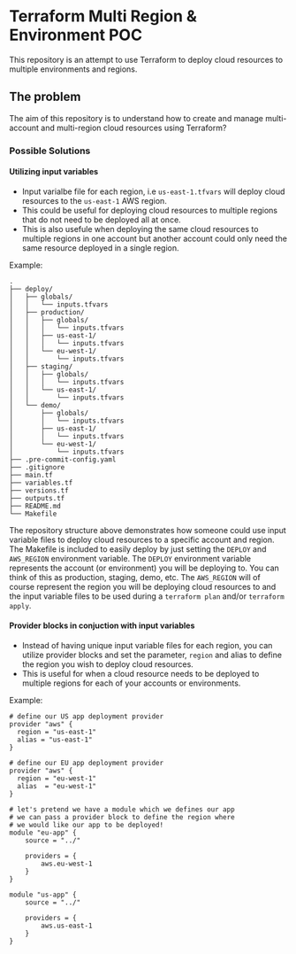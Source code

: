 # Terraform Multi Region & Environment POC

This repository is an attempt to use Terraform to deploy cloud resources to multiple environments and regions.

## The problem

The aim of this repository is to understand how to create and manage multi-account and multi-region cloud resources using Terraform?

### Possible Solutions

#### Utilizing input variables

- Input varialbe file for each region, i.e `us-east-1.tfvars` will deploy cloud resources to the `us-east-1` AWS region.
- This could be useful for deploying cloud resources to multiple regions that do not need to be deployed all at once.
- This is also usefule when deploying the same cloud resources to multiple regions in one account but another account could only need the same resource deployed in a single region.

Example:

```
.
├── deploy/
│   ├── globals/
│   │   └── inputs.tfvars
│   ├── production/
│   │   ├── globals/
│   │   │   └── inputs.tfvars
│   │   ├── us-east-1/
│   │   │   └── inputs.tfvars
│   │   └── eu-west-1/
│   │       └── inputs.tfvars
│   ├── staging/
│   │   ├── globals/
│   │   │   └── inputs.tfvars
│   │   └── us-east-1/
│   │       └── inputs.tfvars
│   └── demo/
│       ├── globals/
│       │   └── inputs.tfvars
│       ├── us-east-1/
│       │   └── inputs.tfvars
│       └── eu-west-1/
│           └── inputs.tfvars
├── .pre-commit-config.yaml
├── .gitignore
├── main.tf
├── variables.tf
├── versions.tf
├── outputs.tf
├── README.md
└── Makefile
```

The repository structure above demonstrates how someone could use input variable files to deploy cloud resources to a specific account and region. The Makefile is included to easily deploy by just setting the `DEPLOY` and `AWS_REGION` environment variable. The `DEPLOY` environment variable represents the account (or environment) you will be deploying to. You can think of this as production, staging, demo, etc. The `AWS_REGION` will of course represent the region you will be deploying cloud resources to and the input variable files to be used during a `terraform plan` and/or `terraform apply`.

#### Provider blocks in conjuction with input variables

- Instead of having unique input variable files for each region, you can utilize provider blocks and set the parameter, `region` and alias to define the region you wish to deploy cloud resources. 
- This is useful for when a cloud resource needs to be deployed to multiple regions for each of your accounts or environments.

Example:

```
# define our US app deployment provider
provider "aws" {
  region = "us-east-1"
  alias = "us-east-1"
}

# define our EU app deployment provider
provider "aws" {
  region = "eu-west-1"
  alias  = "eu-west-1"
}

# let's pretend we have a module which we defines our app
# we can pass a provider block to define the region where
# we would like our app to be deployed!
module "eu-app" {
    source = "../"

    providers = {
        aws.eu-west-1
    }
}

module "us-app" {
    source = "../"

    providers = {
        aws.us-east-1
    }
}
```
